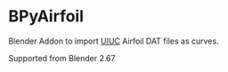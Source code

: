 BPyAirfoil
==========

Blender Addon to import [UIUC](http://www.ae.illinois.edu/m-selig/ads/coord_database.html) Airfoil DAT files as curves.

Supported from Blender 2.67
